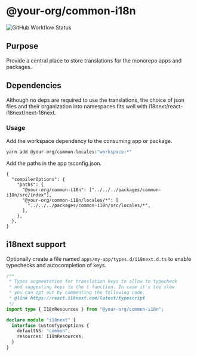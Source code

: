# @your-org/common-i18n

![GitHub Workflow Status](https://img.shields.io/github/actions/workflow/status/belgattitude/nextjs-monorepo-example/ci-packages.yml?style=for-the-badge&label=CI)

## Purpose

Provide a central place to store translations for the monorepo apps and packages.

## Dependencies

Although no deps are required to use the translations, the choice of json files and their
organization into namespaces fits well with i18next/react-i18next/next-18next.

### Usage

Add the workspace dependency to the consuming app or package.

```bash
yarn add @your-org/common-locales:"workspace:*"
```

Add the paths in the app tsconfig.json.

```json5
{
  "compilerOptions": {
    "paths": {
      "@your-org/common-i18n": ["../../../packages/common-i18n/src/index"],
      "@your-org/common-i18n/locales/*": [
        "../../../packages/common-i18n/src/locales/*",
      ],
    },
  },
}
```

## i18next support

Optionally create a file named `apps/my-app/types.d/i18next.d.ts` to enable typechecks and autocompletion of keys.

```typescript
/**
 * Types augmentation for translation keys to allow to typecheck
 * and suggesting keys to the t function. In case it's too slow
 * you can opt out by commenting the following code.
 * @link https://react.i18next.com/latest/typescript
 */
import type { I18nResources } from "@your-org/common-i18n";

declare module "i18next" {
  interface CustomTypeOptions {
    defaultNS: "common";
    resources: I18nResources;
  }
}
```
